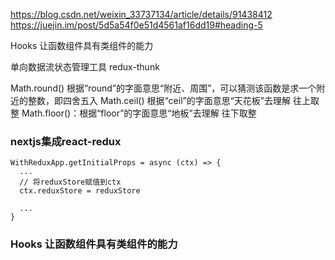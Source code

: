 https://blog.csdn.net/weixin_33737134/article/details/91438412
https://juejin.im/post/5d5a54f0e51d4561af16dd19#heading-5

Hooks 让函数组件具有类组件的能力

单向数据流状态管理工具
redux-thunk

Math.round() 根据“round”的字面意思“附近、周围”，可以猜测该函数是求一个附近的整数，即四舍五入
Math.ceil() 根据“ceil”的字面意思“天花板”去理解 往上取整
Math.floor()：根据“floor”的字面意思“地板”去理解 往下取整

### nextjs集成react-redux

```
WithReduxApp.getInitialProps = async (ctx) => {
  ...
  // 将reduxStore赋值到ctx
  ctx.reduxStore = reduxStore

  ...
}
```

### Hooks 让函数组件具有类组件的能力